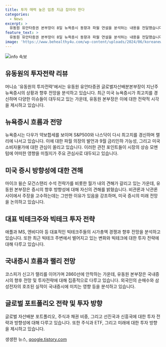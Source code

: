 ```yaml
---
title: 투자 매력 높은 업종 지금 잡아야 한다
categories:
  - News
excerpt: >
  유동원 유안타증권 본부장이 8일 뉴욕증시 동향과 파월 연설을 분석하는 내용을 전달했습니다. 뉴욕증시는 최고치에 도달한 상황에서 경계감을 보이며 혼조세를 이어간 것으로 알려졌습니다. 또한, 미국의 고용지표에 대한 전망과 대표적인 비관론자들의 주장, 그리고 대형기술주와 국내증시에 관한 내용도 포함되어 있습니다. 증시의 동향 및 비관론과 낙관론의 충돌, 그리고 대형기술주와 국내증시의 전망에 대한 내용으로 구성된 기사입니다. SBS Biz는 독자들의 다양한 제보를 기다리고 있습니다. (150자)
feature_text: >
  유동원 유안타증권 본부장이 8일 뉴욕증시 동향과 파월 연설을 분석하는 내용을 전달했습니다. 뉴욕증시는 최고치에 도달한 상황에서 경계감을 보이며 혼조세를 이어간 것으로 알려졌습니다. 또한, 미국의 고용지표에 대한 전망과 대표적인 비관론자들의 주장, 그리고 대형기술주와 국내증시에 관한 내용도 포함되어 있습니다. 증시의 동향 및 비관론과 낙관론의 충돌, 그리고 대형기술주와 국내증시의 전망에 대한 내용으로 구성된 기사입니다. SBS Biz는 독자들의 다양한 제보를 기다리고 있습니다. (150자)
image: 'https://www.behealthy4u.com/wp-content/uploads/2024/06/koreanews.jpg'
---
```


<p><img src="https://www.behealthy4u.com/wp-content/uploads/2024/06/koreanews.jpg" alt="info 속보" /></p>

<h2 data-ke-size="size26">유동원의 투자전략 리뷰</h2>

<p data-ke-size="size16">머니쇼 '유동원의 투자전략'에서는 유동원 유안타증권 글로벌자산배분본부장이 지난주 뉴욕증시의 상황과 향후 전망을 분석하고 있습니다. 최근 미국 뉴욕증시가 최고치를 경신하며 다양한 이슈들이 대두되고 있는 가운데, 유동원 본부장은 이에 대한 전략적 시각을 제시하고 있습니다.</p>

<h2 data-ke-size="size24">뉴욕증시 흐름과 전망</h2>

<p data-ke-size="size16">뉴욕증시는 다우가 약보합세를 보이며 S&P500와 나스닥이 다시 최고치를 경신하며 랠리에 나서고 있습니다. 이에 대한 파월 의장의 발언과 9월 금리인하 가능성, 그리고 미국 소비자물가에 대한 관심이 쏠리고 있습니다. 이러한 관전 포인트들이 시장의 상승 모멘텀에 어떠한 영향을 미칠지가 주요 관심사로 대두되고 있습니다.</p>

<h2 data-ke-size="size24">미국 증시 방향성에 대한 견해</h2>

<p data-ke-size="size16">마이크 윌슨 모건스탠리 수석 전략가를 비롯한 월가 내의 견해가 갈리고 있는 가운데, 유동원 본부장은 증시의 향후 방향성에 대해 자신의 견해를 밝혔습니다. 비관론과 낙관론 사이에서 주장을 고수하는데는 그만한 이유가 있음을 강조하며, 미국 증시의 미래 전망을 논의하고 있습니다.</p>

<h2 data-ke-size="size24">대표 빅테크주와 빅테크 투자 전략</h2>

<p data-ke-size="size16">애플과 MS, 엔비디아 등 대표적인 빅테크주들의 시가총액 경쟁과 향후 전망을 분석하고 있습니다. 또한 최근 빅테크 주변에서 벌어지고 있는 변화와 빅테크에 대한 투자 전략에 대해 다루고 있습니다.</p>

<h2 data-ke-size="size24">국내증시 흐름과 랠리 전망</h2>

<p data-ke-size="size16">코스피가 신고가 랠리를 이어가며 2860선에 안착하는 가운데, 유동원 본부장은 국내증시의 향후 전망 및 투자전략에 대해 집중적으로 다루고 있습니다. 외국인의 순매수와 삼성전자의 호조된 실적이 국내증시에 미치는 영향 등을 분석하고 있습니다.</p>

<h2 data-ke-size="size24">글로벌 포트폴리오 전략 및 투자 방향</h2>

<p data-ke-size="size16">글로벌 자산배분 포트폴리오, 주식과 채권 비중, 그리고 선진국과 신흥국에 대한 투자 전략과 방향성에 대해 다루고 있습니다. 또한 주식과 ETF, 그리고 미래에 대한 투자 방향을 제시하고 있습니다.</p>
생생한 뉴스, <a href="https://qoogle.tistory.com" rel="dofollow">qoogle.tistory.com</a>


